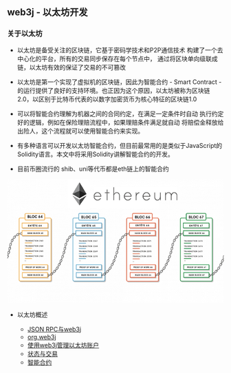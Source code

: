 ## web3j - 以太坊开发  

### 关于以太坊

* 以太坊是备受关注的区块链，它基于密码学技术和P2P通信技术 构建了一个去中心化的平台，所有的交易同步保存在每个节点中， 通过将区块单向级联成链，以太坊有效的保证了交易的不可篡改


* 以太坊是第一个实现了虚拟机的区块链，因此为智能合约 - Smart Contract - 的运行提供了良好的支持环境。也正因为这个原因，以太坊被称为区块链 2.0，以区别于比特币代表的以数字加密货币为核心特征的区块链1.0


* 可以将智能合约理解为机器之间的合同约定，在满足一定条件时自动 执行约定好的逻辑，例如在保险理赔流程中，如果理赔条件满足就自动 将赔偿金释放给出险人，这个流程就可以使用智能合约来实现。


* 有多种语言可以开发以太坊智能合约，但目前最常用的是类似于JavaScript的 Solidity语言。本文中将采用Solidity讲解智能合约的开发。


* 目前币圈流行的 shib、uni等代币都是eth链上的智能合约


![image-20210607105632073](docs/img/eth_info.png)


* 以太坊概述

    - [JSON RPC与web3j](docs/JSONRPC_web3j.md)  
    - [org.web3j](docs/org.web3j.md)
    - [使用web3j管理以太坊账户](docs/eth_web3j.md)
    - [状态与交易](docs/eth_status_trade.md)
    - [智能合约](docs/smartContract.md)